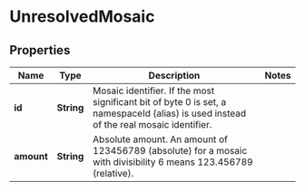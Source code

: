 

# UnresolvedMosaic


## Properties

| Name | Type | Description | Notes |
|------------ | ------------- | ------------- | -------------|
|**id** | **String** | Mosaic identifier. If the most significant bit of byte 0 is set, a namespaceId (alias) is used instead of the real mosaic identifier.  |  |
|**amount** | **String** | Absolute amount. An amount of 123456789 (absolute) for a mosaic with divisibility 6 means 123.456789 (relative). |  |



